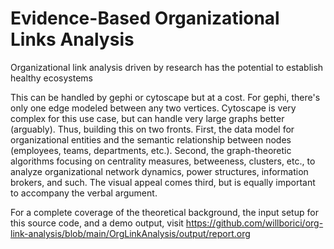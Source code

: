 # Evidence-Based Organizational Links Analysis
Organizational link analysis driven by research has the potential to establish healthy ecosystems

This can be handled by gephi or cytoscape but at a cost. For gephi, there's only one edge modeled between any two vertices. Cytoscape is very complex for this use case, but can handle very large graphs better (arguably). Thus, building this on two fronts. First, the data model for organizational entities and the semantic relationship between nodes (employees, teams, departments, etc.). Second, the graph-theoretic algorithms focusing on centrality measures, betweeness, clusters, etc., to analyze organizational network dynamics, power structures, information brokers, and such. The visual appeal comes third, but is equally important to accompany the verbal argument.

For a complete coverage of the theoretical background, the input setup for this source code, and a demo output, visit https://github.com/willborici/org-link-analysis/blob/main/OrgLinkAnalysis/output/report.org
